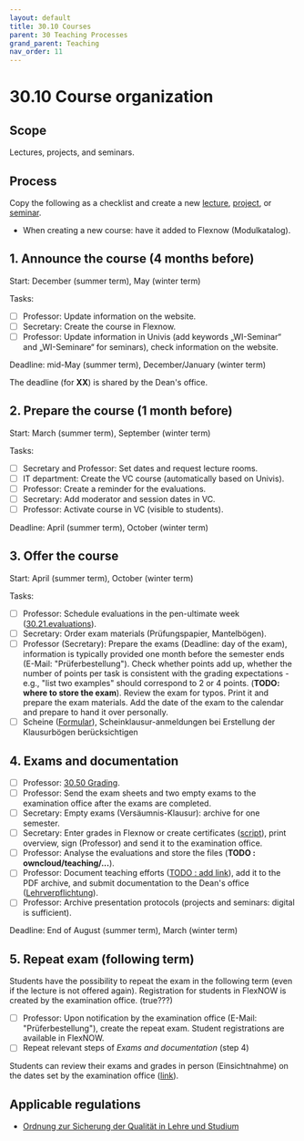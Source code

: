 ```yaml
---
layout: default
title: 30.10 Courses
parent: 30 Teaching Processes
grand_parent: Teaching
nav_order: 11
---
```


# 30.10 Course organization

## Scope

Lectures, projects, and seminars.

## Process

Copy the following as a checklist and create a new [lecture](../32_lectures/), [project](../33_projects/), or [seminar](../34_seminars/).

- When creating a new course: have it added to Flexnow (Modulkatalog).

## 1. Announce the course (4 months before)
 
Start: December (summer term), May (winter term)

Tasks:

- [ ] Professor: Update information on the website.
- [ ] Secretary: Create the course in Flexnow.
- [ ] Professor: Update information in Univis (add keywords „WI-Seminar“ and „WI-Seminare“ for seminars), check information on the website.

Deadline: mid-May (summer term), December/January (winter term)

The deadline (for **XX**) is shared by the Dean's office.

## 2. Prepare the course (1 month before)

Start: March (summer term), September (winter term)

Tasks:

- [ ] Secretary and Professor: Set dates and request lecture rooms.
- [ ] IT department: Create the VC course (automatically based on Univis).
- [ ] Professor: Create a reminder for the evaluations.
- [ ] Secretary: Add moderator and session dates in VC.
- [ ] Professor: Activate course in VC (visible to students).

Deadline: April (summer term), October (winter term)

## 3. Offer the course

Start: April (summer term), October (winter term)

Tasks:

- [ ] Professor: Schedule evaluations in the pen-ultimate week ([30.21.evaluations](30.21.evaluations.html)).
- [ ] Secretary: Order exam materials (Prüfungspapier, Mantelbögen).
- [ ] Professor (Secretary): Prepare the exams (Deadline: day of the exam), information is typically provided one month before the semester ends (E-Mail: "Prüferbestellung"). Check whether points add up, whether the number of points per task is consistent with the grading expectations - e.g., "list two examples" should correspond to 2 or 4 points. (**TODO: where to store the exam**). Review the exam for typos. Print it and prepare the exam materials. Add the date of the exam to the calendar and prepare to hand it over personally.
- [ ] Scheine ([Formular](https://www.uni-bamberg.de/ism/studium/anmeldung-scheinklausur/)), Scheinklausur-anmeldungen bei Erstellung der Klausurbögen berücksichtigen

## 4. Exams and documentation

- [ ] Professor: [30.50 Grading](30.50.grading.html).
- [ ] Professor: Send the exam sheets and two empty exams to the examination office after the exams are completed.
- [ ] Secretary: Empty exams (Versäumnis-Klausur): archive for one semester.
- [ ] Secretary: Enter grades in Flexnow or create certificates ([script](https://github.com/digital-work-lab/handbook/tree/main/src/scheine)), print overview, sign (Professor) and send it to the examination office.
- [ ] Professor: Analyse the evaluations and store the files (**TODO : owncloud/teaching/...**).
- [ ] Professor: Document teaching efforts ([TODO : add link](..)), add it to the PDF archive, and submit documentation to the Dean's office ([Lehrverpflichtung](https://www.uni-bamberg.de/abt-personal/formulare-infos-und-merkblaetter/)).
- [ ] Professor: Archive presentation protocols (projects and seminars: digital is sufficient).

Deadline: End of August (summer term), March (winter term)

## 5. Repeat exam (following term)

Students have the possibility to repeat the exam in the following term (even if the lecture is not offered again). Registration for students in FlexNOW is created by the examination office. (true???)

- [ ] Professor: Upon notification by the examination office (E-Mail: "Prüferbestellung"), create the repeat exam. Student registrations are available in FlexNOW.
- [ ] Repeat relevant steps of *Exams and documentation* (step 4) 

Students can review their exams and grades in person (Einsichtnahme) on the dates set by the examination office ([link](https://www.uni-bamberg.de/pruefungsamt/einsichtnahmen/)).

## Applicable regulations

- [Ordnung zur Sicherung der Qualität in Lehre und Studium](https://www.uni-bamberg.de/fileadmin/www.abt-studium/Rechtsvorschriften/1Organisation/Evaluation%20Lehre%20Studium/O-Sicherung-Qualitaet-Lehre-Studium-1.pdf)

